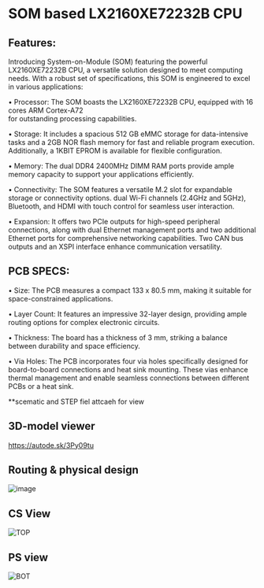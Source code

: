 # SOM based LX2160XE72232B CPU




## Features:

Introducing System-on-Module (SOM) featuring the powerful LX2160XE72232B CPU, 
a versatile solution designed to meet computing needs. With a robust set of specifications, this SOM is engineered to excel in various applications:

•	Processor: The SOM boasts the LX2160XE72232B CPU, equipped with 16 cores ARM Cortex-A72  
  for outstanding processing capabilities.
  
•	Storage: It includes a spacious 512 GB eMMC storage for data-intensive tasks and a 2GB NOR flash memory for fast and reliable program execution. 
   Additionally, a 1KBIT EPROM is available for flexible configuration.
   
•	Memory: The dual DDR4 2400MHz DIMM RAM ports provide ample memory capacity to support your applications efficiently.

•	Connectivity: The SOM features a versatile M.2 slot for expandable storage or connectivity options. 
  dual Wi-Fi channels (2.4GHz and 5GHz), Bluetooth, and HDMI with touch control for seamless user interaction.
  
•	Expansion: It offers two PCIe outputs for high-speed peripheral connections, along with dual Ethernet management ports and two additional Ethernet ports for comprehensive networking capabilities. 
  Two CAN bus outputs and an XSPI interface enhance communication versatility.


## PCB SPECS:

•	Size: The PCB measures a compact 133 x 80.5 mm, making it suitable for space-constrained applications.

•	Layer Count: It features an impressive 32-layer design, providing ample routing options for complex electronic circuits.

•	Thickness: The board has a thickness of 3 mm, striking a balance between durability and space efficiency.

•	Via Holes: The PCB incorporates four via holes specifically designed for board-to-board connections and heat sink mounting. 
  These vias enhance thermal management and enable seamless connections between different PCBs or a heat sink.

**scematic and STEP fiel attcaeh for view 

## 3D-model viewer 

https://autode.sk/3Py09tu

## Routing & physical design

![image](https://github.com/liroman2312/SOM_based_LX2160XE72232B/assets/101349420/b80beda6-f60e-4399-9844-29f2f2618a52)

## CS View

![TOP](https://github.com/liroman2312/SOM_based_LX2160XE72232B/assets/101349420/5fd40403-291e-47e1-b839-9fa4ba385a8d)

## PS view

![BOT](https://github.com/liroman2312/SOM_based_LX2160XE72232B/assets/101349420/2927eaf9-03f9-4181-bb94-77e8d08322e5)



